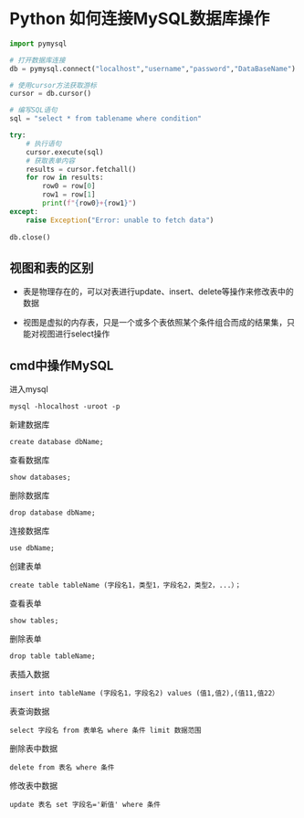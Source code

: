 Python 如何连接MySQL数据库操作
==

```python
import pymysql

# 打开数据库连接
db = pymysql.connect("localhost","username","password","DataBaseName")

# 使用cursor方法获取游标
cursor = db.cursor()

# 编写SQL语句
sql = "select * from tablename where condition"

try:
    # 执行语句
    cursor.execute(sql)
    # 获取表单内容
    results = cursor.fetchall()
    for row in results:
        row0 = row[0]
        row1 = row[1]
        print(f"{row0}+{row1}")
except:
    raise Exception("Error: unable to fetch data")
    
db.close()
```

视图和表的区别
--
* 表是物理存在的，可以对表进行update、insert、delete等操作来修改表中的数据

* 视图是虚拟的内存表，只是一个或多个表依照某个条件组合而成的结果集，只能对视图进行select操作

cmd中操作MySQL
--
进入mysql

    mysql -hlocalhost -uroot -p
    
新建数据库

    create database dbName;

查看数据库

    show databases;
    
删除数据库

    drop database dbName;
    
连接数据库

    use dbName;
    
创建表单
    
    create table tableName (字段名1，类型1，字段名2，类型2，...）；
    
查看表单
    
    show tables;
    
删除表单

    drop table tableName;
    
表插入数据

    insert into tableName (字段名1，字段名2) values (值1,值2),(值11,值22）
    
表查询数据

    select 字段名 from 表单名 where 条件 limit 数据范围
    
删除表中数据

    delete from 表名 where 条件
    
修改表中数据

    update 表名 set 字段名='新值' where 条件
